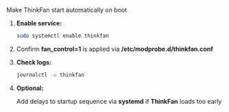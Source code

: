 Make ThinkFan start automatically on boot

1. **Enable service:**

    ```bash
    sudo systemctl enable thinkfan
    ```

3. Confirm **fan_control=1** is applied via **/etc/modprobe.d/thinkfan.conf**

3. **Check logs:**

    ```bash
    journalctl -u thinkfan
    ```

4. **Optional:**

    Add delays to startup sequence via **systemd** if **ThinkFan** loads too early
